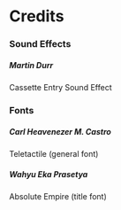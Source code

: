 # Credits

### Sound Effects

##### Martin Durr
Cassette Entry Sound Effect

### Fonts

##### Carl Heavenezer M. Castro
Teletactile (general font)

##### Wahyu Eka Prasetya
Absolute Empire (title font)
